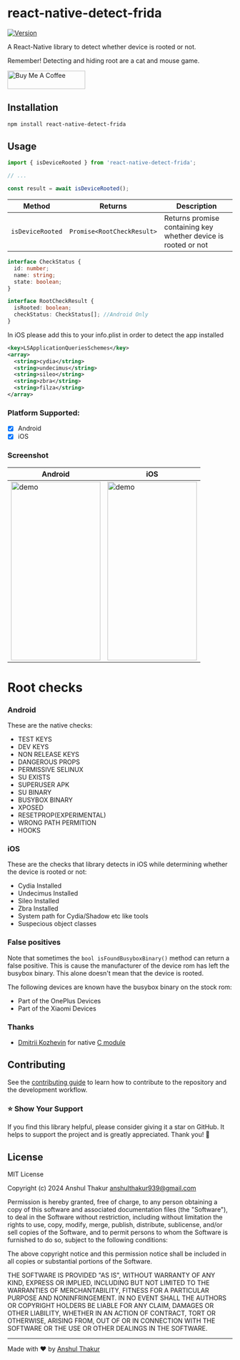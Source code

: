 # react-native-detect-frida

[![Version](https://img.shields.io/npm/v/react-native-detect-frida)](https://www.npmjs.com/package/react-native-detect-frida)

A React-Native library to detect whether device is rooted or not.

Remember! Detecting and hiding root are a cat and mouse game.

<a href="https://www.buymeacoffee.com/anshulthakur" target="_blank"><img src="https://cdn.buymeacoffee.com/buttons/default-orange.png" alt="Buy Me A Coffee" height="41" width="174"></a>

## Installation

```sh
npm install react-native-detect-frida
```

## Usage

```js
import { isDeviceRooted } from 'react-native-detect-frida';

// ...

const result = await isDeviceRooted();
```

| Method           | Returns                    | Description                                                    |
| ---------------- | -------------------------- | -------------------------------------------------------------- |
| `isDeviceRooted` | `Promise<RootCheckResult>` | Returns promise containing key whether device is rooted or not |


```ts
interface CheckStatus {
  id: number;
  name: string;
  state: boolean;
}

interface RootCheckResult {
  isRooted: boolean;
  checkStatus: CheckStatus[]; //Android Only
}
```

In iOS please add this to your info.plist in order to detect the app installed
```xml
<key>LSApplicationQueriesSchemes</key>
<array>
  <string>cydia</string>
  <string>undecimus</string>
  <string>sileo</string>
  <string>zbra</string>
  <string>filza</string>
</array>
```

### Platform Supported:

- [x] Android
- [x] iOS

### Screenshot


| Android           | iOS                    |
| ---------------- | -------------------------- |
| <img src="https://raw.githubusercontent.com/imanshul/react-native-detect-frida/main/apk/app.png" width="200" height="400" alt="demo" /> | <img src="https://raw.githubusercontent.com/imanshul/react-native-detect-frida/main/apk/ios.png" width="200" height="400" alt="demo" /> |

# Root checks

### Android

These are the native checks:

- TEST KEYS
- DEV KEYS
- NON RELEASE KEYS
- DANGEROUS PROPS
- PERMISSIVE SELINUX
- SU EXISTS
- SUPERUSER APK
- SU BINARY
- BUSYBOX BINARY
- XPOSED
- RESETPROP(EXPERIMENTAL)
- WRONG PATH PERMITION
- HOOKS

### iOS

These are the checks that library detects in iOS while determining whether the device is rooted or not:

- Cydia Installed
- Undecimus Installed
- Sileo Installed
- Zbra Installed
- System path for Cydia/Shadow etc like tools
- Suspecious object classes

### False positives

Note that sometimes the `bool isFoundBusyboxBinary()` method can return a false positive.
This is cause the manufacturer of the device rom has left the busybox binary.
This alone doesn't mean that the device is rooted.

The following devices are known have the busybox binary on the stock rom:

- Part of the OnePlus Devices
- Part of the Xiaomi Devices

### Thanks

- [Dmitrii Kozhevin](mailto://kozhevin.dima@gmail.com) for native [C module](https://github.com/DimaKoz/meat-grinder)

## Contributing

See the [contributing guide](CONTRIBUTING.md) to learn how to contribute to the repository and the development workflow.

### ⭐️ Show Your Support

If you find this library helpful, please consider giving it a star on GitHub. It helps to support the project and is greatly appreciated. Thank you! 🌟

## License

MIT License

Copyright (c) 2024 Anshul Thakur <anshulthakur939@gmail.com>

Permission is hereby granted, free of charge, to any person obtaining a copy
of this software and associated documentation files (the "Software"), to deal
in the Software without restriction, including without limitation the rights
to use, copy, modify, merge, publish, distribute, sublicense, and/or sell
copies of the Software, and to permit persons to whom the Software is
furnished to do so, subject to the following conditions:

The above copyright notice and this permission notice shall be included in all
copies or substantial portions of the Software.

THE SOFTWARE IS PROVIDED "AS IS", WITHOUT WARRANTY OF ANY KIND, EXPRESS OR
IMPLIED, INCLUDING BUT NOT LIMITED TO THE WARRANTIES OF MERCHANTABILITY,
FITNESS FOR A PARTICULAR PURPOSE AND NONINFRINGEMENT. IN NO EVENT SHALL THE
AUTHORS OR COPYRIGHT HOLDERS BE LIABLE FOR ANY CLAIM, DAMAGES OR OTHER
LIABILITY, WHETHER IN AN ACTION OF CONTRACT, TORT OR OTHERWISE, ARISING FROM,
OUT OF OR IN CONNECTION WITH THE SOFTWARE OR THE USE OR OTHER DEALINGS IN THE
SOFTWARE.

---

Made with :heart: by [Anshul Thakur](https://in.linkedin.com/in/anshul-thakur)
